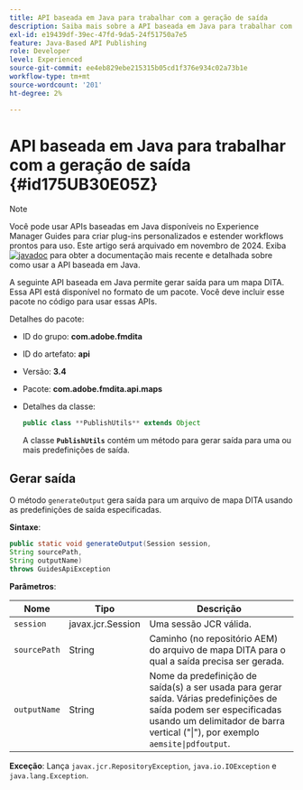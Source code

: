 ```yaml
---
title: API baseada em Java para trabalhar com a geração de saída
description: Saiba mais sobre a API baseada em Java para trabalhar com a geração de saída
exl-id: e19439df-39ec-47fd-9da5-24f51750a7e5
feature: Java-Based API Publishing
role: Developer
level: Experienced
source-git-commit: ee4eb829ebe215315b05cd1f376e934c02a73b1e
workflow-type: tm+mt
source-wordcount: '201'
ht-degree: 2%

---
```


# API baseada em Java para trabalhar com a geração de saída {#id175UB30E05Z}

>[!NOTE]
>
> Você pode usar APIs baseadas em Java disponíveis no Experience Manager Guides para criar plug-ins personalizados e estender workflows prontos para uso. Este artigo será arquivado em novembro de 2024.
> Exiba [![javadoc](https://javadoc.io/badge2/com.adobe.aem/aem-guides-sdk-api/javadoc.svg)](https://javadoc.io/doc/com.adobe.aem/aem-guides-sdk-api) para obter a documentação mais recente e detalhada sobre como usar a API baseada em Java.

A seguinte API baseada em Java permite gerar saída para um mapa DITA. Essa API está disponível no formato de um pacote. Você deve incluir esse pacote no código para usar essas APIs.

Detalhes do pacote:

- ID do grupo: **com.adobe.fmdita**

- ID do artefato: **api**

- Versão: **3.4**

- Pacote: ****com.adobe.fmdita.api.maps****

- Detalhes da classe:

  ```JAVA
  public class **PublishUtils** extends Object
  ```

  A classe **`PublishUtils`** contém um método para gerar saída para uma ou mais predefinições de saída.


## Gerar saída

O método ``generateOutput`` gera saída para um arquivo de mapa DITA usando as predefinições de saída especificadas.

**Sintaxe**:

```JAVA
public static void generateOutput(Session session,
String sourcePath,
String outputName)
throws GuidesApiException
```

**Parâmetros**:

| Nome | Tipo | Descrição |
|----|----|-----------|
| `session` | javax.jcr.Session | Uma sessão JCR válida. |
| ``sourcePath`` | String | Caminho \(no repositório AEM\) do arquivo de mapa DITA para o qual a saída precisa ser gerada. |
| ``outputName`` | String | Nome da predefinição de saída\(s\) a ser usada para gerar saída. Várias predefinições de saída podem ser especificadas usando um delimitador de barra vertical \(&quot;\|&quot;\), por exemplo `aemsite\|pdfoutput`. |

**Exceção**:
Lança ``javax.jcr.RepositoryException``, `java.io.IOException` e `java.lang.Exception`.
